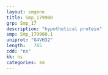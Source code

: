 ```yaml
---
layout: smgene
title: Smp_179900
grp: Smp_17
description: "hypothetical protein"
smp: Smp_179900.1
uniprot: "G4VH32"
length:   765
cdd: "ns"
kk: ns
categories: sm
---
```

